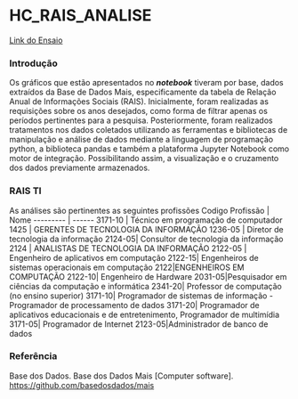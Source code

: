 # HC_RAIS_ANALISE

[Link do Ensaio](https://docs.google.com/document/d/1SlTzCf22V2bHqd-fmjWKeZzUDkpuPWHc/edit?usp=sharing&ouid=102952981495840237811&rtpof=true&sd=true)

### Introdução
Os gráficos que estão apresentados no ***notebook*** tiveram por base, dados extraídos da Base de Dados Mais, especificamente da tabela de Relação Anual de Informações Sociais (RAIS). Inicialmente, foram realizadas as requisições sobre os anos desejados, como forma de filtrar apenas os períodos pertinentes para a pesquisa. Posteriormente, foram realizados tratamentos nos dados coletados utilizando as ferramentas e bibliotecas de manipulação e análise de dados mediante a linguagem de programação python, a biblioteca pandas e também a plataforma Jupyter Notebook como motor de integração. Possibilitando assim, a visualização e o cruzamento dos dados previamente armazenados.

### RAIS TI
As análises são pertinentes as seguintes profissões
Codigo Profissão   | Nome
--------- | ------
3171-10 | Técnico em programação de computador
1425 | GERENTES DE TECNOLOGIA DA INFORMAÇÃO
1236-05 | Diretor de tecnologia da informação
2124-05| Consultor de tecnologia da informação
2124 | ANALISTAS DE TECNOLOGIA DA INFORMAÇÃO
2122-05 | Engenheiro de aplicativos em computação
2122-15| Engenheiros de sistemas operacionais em computação
2122|ENGENHEIROS EM COMPUTAÇÃO
2122-10| Engenheiro de Hardware
2031-05|Pesquisador em ciências da computação e informática
2341-20| Professor de computação (no ensino superior)
3171-10| Programador de sistemas de informação - Programador de processamento de dados
3171-20| Programador de aplicativos educacionais e de entretenimento, Programador de multimídia
3171-05| Programador de Internet
2123-05|Administrador de banco de dados

### Referência
Base dos Dados. Base dos Dados Mais [Computer software]. https://github.com/basedosdados/mais
